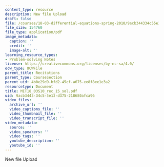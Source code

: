 ```yaml
---
content_type: resource
description: New file Upload
draft: false
file: /courses/18-03-differential-equations-spring-2010/9acb344334c55e13d375218680afca96_MIT18_03S10_rec_15_sol.pdf
file_size: 154760
file_type: application/pdf
image_metadata:
  caption: ''
  credit: ''
  image-alt: ''
learning_resource_types:
- Problem-solving Notes
license: https://creativecommons.org/licenses/by-nc-sa/4.0/
ocw_type: OCWFile
parent_title: Recitations
parent_type: CourseSection
parent_uid: 4b0e29d9-bfd2-45cf-a675-ee8f8ee1e3a2
resourcetype: Document
title: MIT18_03S10_rec_15_sol.pdf
uid: 9acb3443-34c5-5e13-d375-218680afca96
video_files:
  archive_url: ''
  video_captions_file: ''
  video_thumbnail_file: ''
  video_transcript_file: ''
video_metadata:
  source: ''
  video_speakers: ''
  video_tags: ''
  youtube_description: ''
  youtube_id: ''
---
```

New file Upload